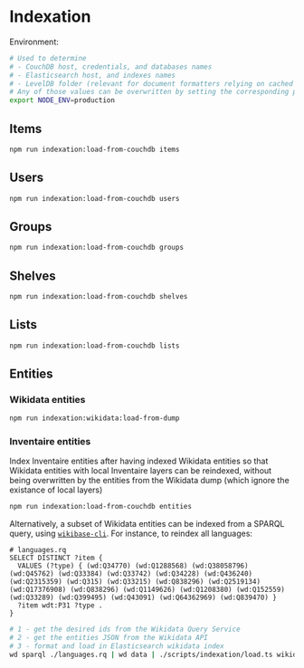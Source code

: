 # Indexation

Environment:
```sh
# Used to determine
# - CouchDB host, credentials, and databases names
# - Elasticsearch host, and indexes names
# - LevelDB folder (relevant for document formatters relying on cached values)
# Any of those values can be overwritten by setting the corresponding parameter in config/local.cjs
export NODE_ENV=production
```

## Items
```sh
npm run indexation:load-from-couchdb items
```

## Users
```sh
npm run indexation:load-from-couchdb users
```

## Groups
```sh
npm run indexation:load-from-couchdb groups
```

## Shelves
```sh
npm run indexation:load-from-couchdb shelves
```

## Lists
```sh
npm run indexation:load-from-couchdb lists
```

## Entities
### Wikidata entities
```sh
npm run indexation:wikidata:load-from-dump
```

### Inventaire entities
Index Inventaire entities after having indexed Wikidata entities so that Wikidata entities with local Inventaire layers can be reindexed, without being overwritten by the entities from the Wikidata dump (which ignore the existance of local layers)
```sh
npm run indexation:load-from-couchdb entities
```


Alternatively, a subset of Wikidata entities can be indexed from a SPARQL query, using [`wikibase-cli`](https://github.com/maxlath/wikibase-cli). For instance, to reindex all languages:

```sparql
# languages.rq
SELECT DISTINCT ?item {
  VALUES (?type) { (wd:Q34770) (wd:Q1288568) (wd:Q38058796) (wd:Q45762) (wd:Q33384) (wd:Q33742) (wd:Q34228) (wd:Q436240) (wd:Q2315359) (wd:Q315) (wd:Q33215) (wd:Q838296) (wd:Q2519134) (wd:Q17376908) (wd:Q838296) (wd:Q1149626) (wd:Q1208380) (wd:Q152559) (wd:Q33289) (wd:Q399495) (wd:Q43091) (wd:Q64362969) (wd:Q839470) }
  ?item wdt:P31 ?type .
}
```

```sh
# 1 - get the desired ids from the Wikidata Query Service
# 2 - get the entities JSON from the Wikidata API
# 3 - format and load in Elasticsearch wikidata index
wd sparql ./languages.rq | wd data | ./scripts/indexation/load.ts wikidata
```
